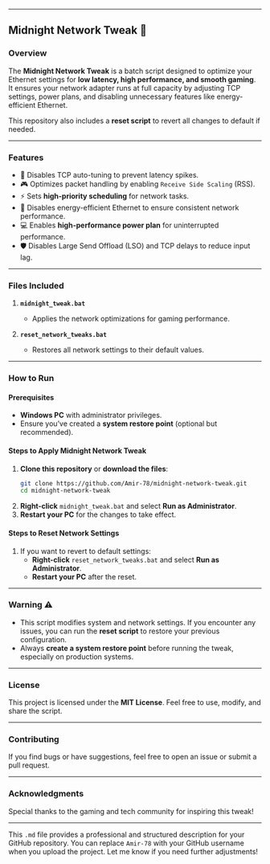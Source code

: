 
---

## Midnight Network Tweak 🌙

### Overview
The **Midnight Network Tweak** is a batch script designed to optimize your Ethernet settings for **low latency, high performance, and smooth gaming**. It ensures your network adapter runs at full capacity by adjusting TCP settings, power plans, and disabling unnecessary features like energy-efficient Ethernet. 

This repository also includes a **reset script** to revert all changes to default if needed.

---

### Features
- 🚀 Disables TCP auto-tuning to prevent latency spikes.
- 🎮 Optimizes packet handling by enabling `Receive Side Scaling` (RSS).
- ⚡ Sets **high-priority scheduling** for network tasks.
- 🔋 Disables energy-efficient Ethernet to ensure consistent network performance.
- 💻 Enables **high-performance power plan** for uninterrupted performance.
- 🛡️ Disables Large Send Offload (LSO) and TCP delays to reduce input lag.
  
---

### Files Included
1. **`midnight_tweak.bat`**  
   - Applies the network optimizations for gaming performance.
   
2. **`reset_network_tweaks.bat`**  
   - Restores all network settings to their default values.

---

### How to Run

#### Prerequisites
- **Windows PC** with administrator privileges.
- Ensure you’ve created a **system restore point** (optional but recommended).

#### Steps to Apply Midnight Network Tweak
1. **Clone this repository** or **download the files**:
   ```bash
   git clone https://github.com/Amir-78/midnight-network-tweak.git
   cd midnight-network-tweak
   ```
2. **Right-click** `midnight_tweak.bat` and select **Run as Administrator**.
3. **Restart your PC** for the changes to take effect.

#### Steps to Reset Network Settings
1. If you want to revert to default settings:
   - **Right-click** `reset_network_tweaks.bat` and select **Run as Administrator**.
   - **Restart your PC** after the reset.

---

### Warning ⚠️
- This script modifies system and network settings. If you encounter any issues, you can run the **reset script** to restore your previous configuration.
- Always **create a system restore point** before running the tweak, especially on production systems.

---

### License
This project is licensed under the **MIT License**. Feel free to use, modify, and share the script.

---

### Contributing
If you find bugs or have suggestions, feel free to open an issue or submit a pull request.

---

### Acknowledgments
Special thanks to the gaming and tech community for inspiring this tweak!

---

This `.md` file provides a professional and structured description for your GitHub repository. You can replace `Amir-78` with your GitHub username when you upload the project. Let me know if you need further adjustments!
